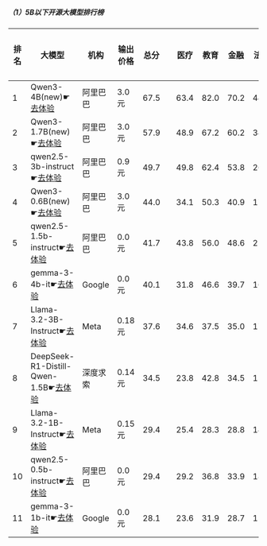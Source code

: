 ##### （1）5B以下开源大模型排行榜
|排名|大模型|机构|输出价格|总分| |医疗|教育|金融|法律|行政公务|心理健康|推理与数学计算|语言与指令遵从|
|---|-----|---|-------|---|-|----|---|---|---|------|-------|-----------|------------|
|1|Qwen3-4B(new)☛[去体验](https://easyllm.site/static/modelcompare.html?type=open-source)|阿里巴巴|3.0元|67.5| |        63.4|82.0|70.2|44.4|        60.0|55.8|        78.9|85.1|
|2|Qwen3-1.7B(new)☛[去体验](https://easyllm.site/static/modelcompare.html?type=open-source)|阿里巴巴|3.0元|57.9| |        48.9|67.2|60.2|34.5|        50.0|50.0|        73.4|79.2|
|3|qwen2.5-3b-instruct☛[去体验](https://easyllm.site/static/modelcompare.html?type=open-source)|阿里巴巴|0.9元|49.7| |        49.8|62.4|53.8|26.9|        42.0|43.8|        51.7|67.6|
|4|Qwen3-0.6B(new)☛[去体验](https://easyllm.site/static/modelcompare.html?type=open-source)|阿里巴巴|3.0元|44.0| |        34.1|50.3|40.9|17.8|        46.7|30.9|        60.5|71.1|
|5|qwen2.5-1.5b-instruct☛[去体验](https://easyllm.site/static/modelcompare.html?type=open-source)|阿里巴巴|0.0元|41.7| |        43.8|56.0|48.6|25.6|        35.0|39.6|        33.7|51.5|
|6|gemma-3-4b-it☛[去体验](https://easyllm.site/static/modelcompare.html?type=open-source)|Google|0.0元|40.1| |        31.8|46.6|39.7|16.6|        39.5|29.2|        59.8|58.0|
|7|Llama-3.2-3B-Instruct☛[去体验](https://easyllm.site/static/modelcompare.html?type=open-source)|Meta|0.18元|37.6| |        34.6|37.5|35.0|17.1|        34.0|29.6|        50.4|62.7|
|8|DeepSeek-R1-Distill-Qwen-1.5B☛[去体验](https://easyllm.site/static/modelcompare.html?type=open-source)|深度求索|0.14元|34.5| |        23.8|42.8|34.5|15.4|        34.5|23.9|        54.1|47.1|
|9|Llama-3.2-1B-Instruct☛[去体验](https://easyllm.site/static/modelcompare.html?type=open-source)|Meta|0.15元|29.4| |        25.4|28.3|28.8|14.6|        29.0|21.1|        36.4|51.9|
|10|qwen2.5-0.5b-instruct☛[去体验](https://easyllm.site/static/modelcompare.html?type=open-source)|阿里巴巴|0.0元|29.4| |        29.2|36.8|33.9|18.4|        22.5|24.5|        30.8|39.2|
|11|gemma-3-1b-it☛[去体验](https://easyllm.site/static/modelcompare.html?type=open-source)|Google|0.0元|28.1| |        23.6|31.9|28.7|15.4|        29.0|20.6|        27.6|48.2|
    
